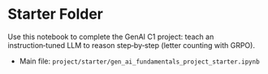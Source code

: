 # Starter Folder

Use this notebook to complete the GenAI C1 project: teach an instruction‑tuned LLM to reason step‑by‑step (letter counting with GRPO).

- Main file: `project/starter/gen_ai_fundamentals_project_starter.ipynb`